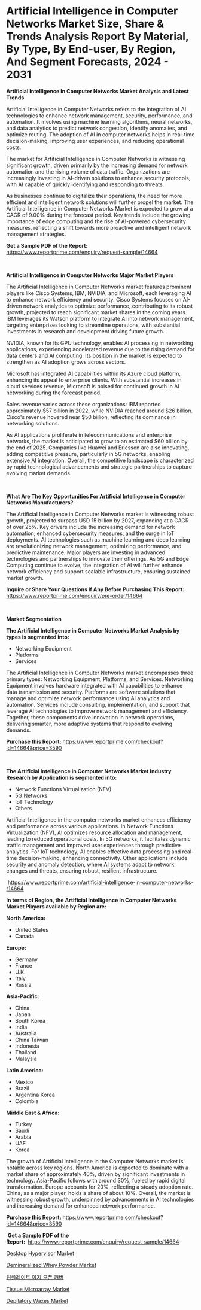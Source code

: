 <p><h1>Artificial Intelligence in Computer Networks Market Size, Share & Trends Analysis Report By Material, By Type, By End-user, By Region, And Segment Forecasts, 2024 - 2031</h1></p><p><strong>Artificial Intelligence in Computer Networks Market Analysis and Latest Trends</strong></p>
<p><p>Artificial Intelligence in Computer Networks refers to the integration of AI technologies to enhance network management, security, performance, and automation. It involves using machine learning algorithms, neural networks, and data analytics to predict network congestion, identify anomalies, and optimize routing. The adoption of AI in computer networks helps in real-time decision-making, improving user experiences, and reducing operational costs.</p><p>The market for Artificial Intelligence in Computer Networks is witnessing significant growth, driven primarily by the increasing demand for network automation and the rising volume of data traffic. Organizations are increasingly investing in AI-driven solutions to enhance security protocols, with AI capable of quickly identifying and responding to threats. </p><p>As businesses continue to digitalize their operations, the need for more efficient and intelligent network solutions will further propel the market. The Artificial Intelligence in Computer Networks Market is expected to grow at a CAGR of 9.00% during the forecast period. Key trends include the growing importance of edge computing and the rise of AI-powered cybersecurity measures, reflecting a shift towards more proactive and intelligent network management strategies.</p></p>
<p><strong>Get a Sample PDF of the Report:&nbsp;</strong> <a href="https://www.reportprime.com/enquiry/request-sample/14664">https://www.reportprime.com/enquiry/request-sample/14664</a></p>
<p>&nbsp;</p>
<p><strong>Artificial Intelligence in Computer Networks Major Market Players</strong></p>
<p><p>The Artificial Intelligence in Computer Networks market features prominent players like Cisco Systems, IBM, NVIDIA, and Microsoft, each leveraging AI to enhance network efficiency and security. Cisco Systems focuses on AI-driven network analytics to optimize performance, contributing to its robust growth, projected to reach significant market shares in the coming years. IBM leverages its Watson platform to integrate AI into network management, targeting enterprises looking to streamline operations, with substantial investments in research and development driving future growth.</p><p>NVIDIA, known for its GPU technology, enables AI processing in networking applications, experiencing accelerated revenue due to the rising demand for data centers and AI computing. Its position in the market is expected to strengthen as AI adoption grows across sectors.</p><p>Microsoft has integrated AI capabilities within its Azure cloud platform, enhancing its appeal to enterprise clients. With substantial increases in cloud services revenue, Microsoft is poised for continued growth in AI networking during the forecast period.</p><p>Sales revenue varies across these organizations: IBM reported approximately $57 billion in 2022, while NVIDIA reached around $26 billion. Cisco's revenue hovered near $50 billion, reflecting its dominance in networking solutions. </p><p>As AI applications proliferate in telecommunications and enterprise networks, the market is anticipated to grow to an estimated $60 billion by the end of 2025. Companies like Huawei and Ericsson are also innovating, adding competitive pressure, particularly in 5G networks, enabling extensive AI integration. Overall, the competitive landscape is characterized by rapid technological advancements and strategic partnerships to capture evolving market demands.</p></p>
<p>&nbsp;</p>
<p><strong>What Are The Key Opportunities For Artificial Intelligence in Computer Networks Manufacturers?</strong></p>
<p><p>The Artificial Intelligence in Computer Networks market is witnessing robust growth, projected to surpass USD 15 billion by 2027, expanding at a CAGR of over 25%. Key drivers include the increasing demand for network automation, enhanced cybersecurity measures, and the surge in IoT deployments. AI technologies such as machine learning and deep learning are revolutionizing network management, optimizing performance, and predictive maintenance. Major players are investing in advanced technologies and partnerships to innovate their offerings. As 5G and Edge Computing continue to evolve, the integration of AI will further enhance network efficiency and support scalable infrastructure, ensuring sustained market growth.</p></p>
<p><strong>Inquire or Share Your Questions If Any Before Purchasing This Report:</strong> <a href="https://www.reportprime.com/enquiry/pre-order/14664">https://www.reportprime.com/enquiry/pre-order/14664</a></p>
<p>&nbsp;</p>
<p><strong>Market Segmentation</strong></p>
<p><strong>The Artificial Intelligence in Computer Networks Market Analysis by types is segmented into:</strong></p>
<p><ul><li>Networking Equipment</li><li>Platforms</li><li>Services</li></ul></p>
<p><p>The Artificial Intelligence in Computer Networks market encompasses three primary types: Networking Equipment, Platforms, and Services. Networking Equipment involves hardware integrated with AI capabilities to enhance data transmission and security. Platforms are software solutions that manage and optimize network performance using AI analytics and automation. Services include consulting, implementation, and support that leverage AI technologies to improve network management and efficiency. Together, these components drive innovation in network operations, delivering smarter, more adaptive systems that respond to evolving demands.</p></p>
<p><strong>Purchase this Report:&nbsp;</strong><a href="https://www.reportprime.com/checkout?id=14664&price=3590">https://www.reportprime.com/checkout?id=14664&price=3590</a></p>
<p>&nbsp;</p>
<p><strong>The Artificial Intelligence in Computer Networks Market Industry Research by Application is segmented into:</strong></p>
<p><ul><li>Network Functions Virtualization (NFV)</li><li>5G Networks</li><li>IoT Technology</li><li>Others</li></ul></p>
<p><p>Artificial Intelligence in the computer networks market enhances efficiency and performance across various applications. In Network Functions Virtualization (NFV), AI optimizes resource allocation and management, leading to reduced operational costs. In 5G networks, it facilitates dynamic traffic management and improved user experiences through predictive analytics. For IoT technology, AI enables effective data processing and real-time decision-making, enhancing connectivity. Other applications include security and anomaly detection, where AI systems adapt to network changes and threats, ensuring robust, resilient infrastructure.</p></p>
<p><a href="https://www.reportprime.com/artificial-intelligence-in-computer-networks-r14664">&nbsp;https://www.reportprime.com/artificial-intelligence-in-computer-networks-r14664</a></p>
<p><strong>In terms of Region, the Artificial Intelligence in Computer Networks Market Players available by Region are:</strong></p>
<p>
    <p> <strong> North America: </strong>
        <ul>
            <li>United States</li>
            <li>Canada</li>
        </ul>
        </p> 
    <p> <strong> Europe: </strong>
        <ul>
            <li>Germany</li>
            <li>France</li>
            <li>U.K.</li>
            <li>Italy</li>
            <li>Russia</li>
        </ul>
        </p> 
    <p> <strong> Asia-Pacific: </strong>
        <ul>
            <li>China</li>
            <li>Japan</li>
            <li>South Korea</li>
            <li>India</li>
            <li>Australia</li>
            <li>China Taiwan</li>
            <li>Indonesia</li>
            <li>Thailand</li>
            <li>Malaysia</li>
        </ul>
        </p> 
    <p> <strong> Latin America: </strong>
        <ul>
            <li>Mexico</li>
            <li>Brazil</li>
            <li>Argentina Korea</li>
            <li>Colombia</li>
        </ul>
        </p> 
    <p> <strong> Middle East & Africa: </strong>
        <ul>
            <li>Turkey</li>
            <li>Saudi</li>
            <li>Arabia</li>
            <li>UAE</li>
            <li>Korea</li>
        </ul>
    </p>
    </p>
<p><p>The growth of Artificial Intelligence in the Computer Networks market is notable across key regions. North America is expected to dominate with a market share of approximately 40%, driven by significant investments in technology. Asia-Pacific follows with around 30%, fueled by rapid digital transformation. Europe accounts for 20%, reflecting a steady adoption rate. China, as a major player, holds a share of about 10%. Overall, the market is witnessing robust growth, underpinned by advancements in AI technologies and increasing demand for enhanced network performance.</p></p>
<p><strong>Purchase this Report: </strong><a href="https://www.reportprime.com/checkout?id=14664&price=3590">https://www.reportprime.com/checkout?id=14664&price=3590</a></p>
<p>&nbsp;<strong>Get a Sample PDF of the Report:&nbsp;&nbsp;</strong><a href="https://www.reportprime.com/enquiry/request-sample/14664">https://www.reportprime.com/enquiry/request-sample/14664</a></p>
<p><strong></strong></p>
<p><p><a href="https://github.com/BellAuer/Market-Research-Report-List-1/blob/main/desktop-hypervisor-market.md">Desktop Hypervisor Market</a></p><p><a href="https://medium.com/@kimwalker1923/the-global-demineralized-whey-powder-market-is-expected-to-witness-a-compound-annual-growth-rate-e6e819255d26">Demineralized Whey Powder Market</a></p><p><a href="https://medium.com/@mark_mc_nulty87/%EC%96%B5%EC%84%B8%EC%8A%A4-%EC%98%A4%ED%94%88-%EB%8D%AE%EA%B0%9C-%EC%8B%9C%EC%9E%A5-2024%EB%85%84%EB%B6%80%ED%84%B0-2031%EB%85%84%EA%B9%8C%EC%A7%80%EC%9D%98-%EC%82%B0%EC%97%85-%EB%8F%99%ED%96%A5-%EB%B0%8F-%EC%98%88%EC%B8%A1-e0ea2ff4e2ad">틴플레이트 이지 오픈 커버</a></p><p><a href="https://github.com/SamiaChowdhury801/Market-Research-Report-List-1/blob/main/tissue-microarray-market.md">Tissue Microarray Market</a></p><p><a href="https://medium.com/@kimwalker1923/this-report-aims-to-provide-a-comprehensive-presentation-of-the-global-market-for-depilatory-waxes-3a4dda39da91">Depilatory Waxes Market</a></p></p>